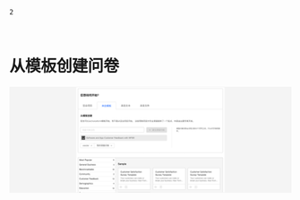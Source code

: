 ```index
2
```
```tag

```
```summary

```
# 从模板创建问卷

<img src='./assets/02fromTemplate/fromTemplate.png'>

